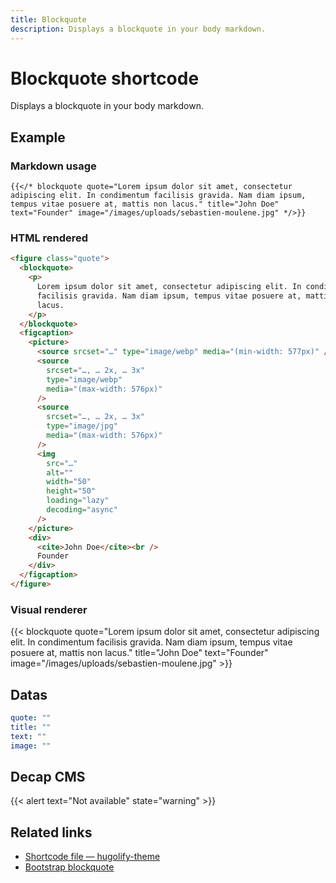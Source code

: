 ```yaml
---
title: Blockquote
description: Displays a blockquote in your body markdown.
---
```


# Blockquote shortcode

Displays a blockquote in your body markdown.

## Example

### Markdown usage

```go-html-template
{{</* blockquote quote="Lorem ipsum dolor sit amet, consectetur adipiscing elit. In condimentum facilisis gravida. Nam diam ipsum, tempus vitae posuere at, mattis non lacus." title="John Doe" text="Founder" image="/images/uploads/sebastien-moulene.jpg" */>}}
```

### HTML rendered

```html
<figure class="quote">
  <blockquote>
    <p>
      Lorem ipsum dolor sit amet, consectetur adipiscing elit. In condimentum
      facilisis gravida. Nam diam ipsum, tempus vitae posuere at, mattis non
      lacus.
    </p>
  </blockquote>
  <figcaption>
    <picture>
      <source srcset="…" type="image/webp" media="(min-width: 577px)" />
      <source
        srcset="…, … 2x, … 3x"
        type="image/webp"
        media="(max-width: 576px)"
      />
      <source
        srcset="…, … 2x, … 3x"
        type="image/jpg"
        media="(max-width: 576px)"
      />
      <img
        src="…"
        alt=""
        width="50"
        height="50"
        loading="lazy"
        decoding="async"
      />
    </picture>
    <div>
      <cite>John Doe</cite><br />
      Founder
    </div>
  </figcaption>
</figure>
```

### Visual renderer

{{< blockquote quote="Lorem ipsum dolor sit amet, consectetur adipiscing elit. In condimentum facilisis gravida. Nam diam ipsum, tempus vitae posuere at, mattis non lacus." title="John Doe" text="Founder" image="/images/uploads/sebastien-moulene.jpg" >}}

## Datas

```yml
quote: ""
title: ""
text: ""
image: ""
```

## Decap CMS

{{< alert text="Not available" state="warning" >}}

## Related links

- [Shortcode file — hugolify-theme](https://github.com/Hugolify/hugolify-theme/blob/main/layouts/shortcodes/blockquote.html)
- [Bootstrap blockquote](https://getbootstrap.com/docs/5.3/content/typography/#naming-a-source)
